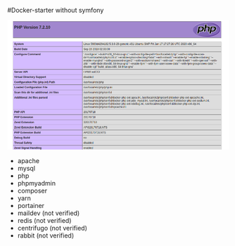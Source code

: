 #Docker-starter without symfony

![alt text](phpinfo.png?raw=true "Default page")

- apache
- mysql
- php
- phpmyadmin
- composer
- yarn
- portainer
- maildev (not verified)
- redis (not verified)
- centrifugo (not verified)
- rabbit (not verified)